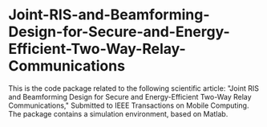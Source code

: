 # Joint-RIS-and-Beamforming-Design-for-Secure-and-Energy-Efficient-Two-Way-Relay-Communications
This is the code package related to the following scientific article: "Joint RIS and Beamforming Design for Secure and Energy-Efficient Two-Way Relay Communications,"  Submitted to IEEE Transactions on Mobile Computing. The package contains a simulation environment, based on Matlab.
